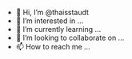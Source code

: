 - 👋 Hi, I’m @thaisstaudt
- 👀 I’m interested in ...
- 🌱 I’m currently learning ...
- 💞️ I’m looking to collaborate on ...
- 📫 How to reach me ...

<!---
thaisstaudt/thaisstaudt is a ✨ special ✨ repository because its `README.md` (this file) appears on your GitHub profile.
You can click the Preview link to take a look at your changes.
--->
